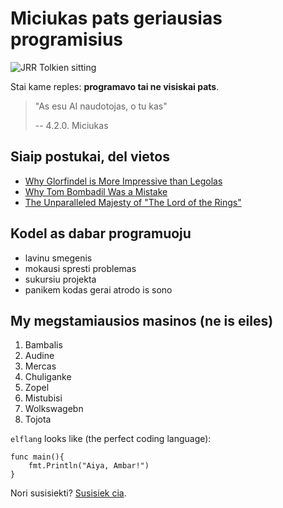 # Miciukas pats geriausias programisius

![JRR Tolkien sitting](/images/tolkien.png)

Stai kame reples: **programavo tai ne visiskai pats**.

> "As esu AI naudotojas, o tu kas"
>
> -- 4.2.0. Miciukas

## Siaip postukai, del vietos

- [Why Glorfindel is More Impressive than Legolas](/blog/glorfindel)
- [Why Tom Bombadil Was a Mistake](/blog/tom)
- [The Unparalleled Majesty of "The Lord of the Rings"](/blog/majesty)

## Kodel as dabar programuoju

- lavinu smegenis
- mokausi spresti problemas
- sukursiu projekta
- panikem kodas gerai atrodo is sono 

## My megstamiausios masinos (ne is eiles)

1. Bambalis
2. Audine
3. Mercas
4. Chuliganke
5. Zopel
6. Mistubisi
7. Wolkswagebn
8. Tojota

 `elflang` looks like (the perfect coding language):

```
func main(){
    fmt.Println("Aiya, Ambar!")
}
```

Nori susisiekti? [Susisiek cia](/contact).

